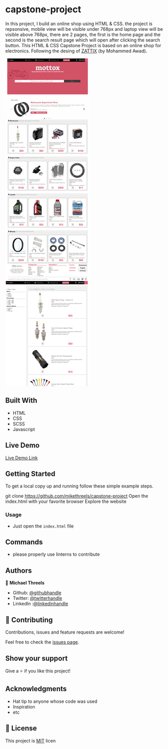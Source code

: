# capstone-project

In this project, I build an online shop using HTML & CSS. the project is repsonsive, mobile view will be visible under 768px and laptop view will be visible above 768px, there are 2 pages, the first is the home page and the second is the search result page which will open after clicking the search button.
This HTML & CSS Capstone Project is based on an online shop for electronics. Following the desing of [ZATTIX](https://www.behance.net/gallery/24796463/ZATTIX) (by Mohammed Awad).

![screenshot](./images/app-screenshot.png)



## Built With

- HTML
- CSS
- SCSS
- Javascript

## Live Demo

[Live Demo Link](https://mikethreels.github.io/capstone-project/)

## Getting Started

To get a local copy up and running follow these simple example steps.

git clone https://github.com/mikethreels/capstone-project
Open the index.html with your favorite browser
Explore the website

### Usage

- Just open the `index.html` file

## Commands

- please properly use linterns to contribute

## Authors

👤 **Michael Threels**

- Github: [@githubhandle](https://github.com/mikethreels)
- Twitter: [@twitterhandle](https://twitter.com/MichaelThreels)
- LinkedIn :[@linkedinhandle](https://www.linkedin.com/in/michael-threels-24101991)

## 🤝 Contributing

Contributions, issues and feature requests are welcome!

Feel free to check the [issues page](issues/).

## Show your support

Give a ⭐️ if you like this project!

## Acknowledgments

- Hat tip to anyone whose code was used
- Inspiration
- etc

## 📝 License

This project is [MIT](lic.url) licen
